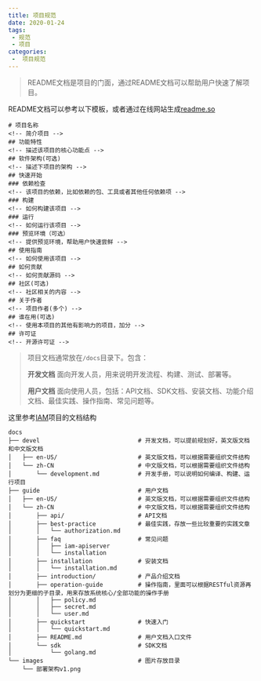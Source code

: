 ```yaml
---
title: 项目规范
date: 2020-01-24
tags:
 - 规范
 - 项目
categories:
 -  项目规范
---
```



> README文档是项目的门面，通过README文档可以帮助用户快速了解项目。

README文档可以参考以下模板，或者通过在线网站生成[readme.so](https://readme.so/)
```
# 项目名称
<!-- 简介项目 -->
## 功能特性
<!-- 描述该项目的核心功能点 -->
## 软件架构(可选)
<!-- 描述下项目的架构 -->
## 快速开始
### 依赖检查
<!-- 该项目的依赖，比如依赖的包、工具或者其他任何依赖项 -->
### 构建
<!-- 如何构建该项目 -->
### 运行
<!-- 如何运行该项目 -->
### 预览环境（可选）
<!-- 提供预览环境，帮助用户快速尝鲜 -->
## 使用指南
<!-- 如何使用该项目 -->
## 如何贡献
<!-- 如何贡献源码 -->
## 社区(可选)
<!-- 社区相关的内容 -->
## 关于作者
<!-- 项目作者(多个) -->
## 谁在用(可选)
<!-- 使用本项目的其他有影响力的项目，加分 -->
## 许可证
<!-- 开源许可证 -->
```

> 项目文档通常放在`/docs`目录下。包含：
>
> **开发文档**
> 面向开发人员，用来说明开发流程、构建、测试、部署等。
>
> **用户文档**
> 面向使用人员，包括：API文档、SDK文档、安装文档、功能介绍文档、最佳实践、操作指南、常见问题等。

这里参考[IAM](https://github.com/marmotedu/iam)项目的文档结构
```
docs
├── devel                            # 开发文档，可以提前规划好，英文版文档和中文版文档
│   ├── en-US/                       # 英文版文档，可以根据需要组织文件结构
│   └── zh-CN                        # 中文版文档，可以根据需要组织文件结构
│       └── development.md           # 开发手册，可以说明如何编译、构建、运行项目
├── guide                            # 用户文档
│   ├── en-US/                       # 英文版文档，可以根据需要组织文件结构
│   └── zh-CN                        # 中文版文档，可以根据需要组织文件结构
│       ├── api/                     # API文档
│       ├── best-practice            # 最佳实践，存放一些比较重要的实践文章
│       │   └── authorization.md
│       ├── faq                      # 常见问题
│       │   ├── iam-apiserver
│       │   └── installation
│       ├── installation             # 安装文档
│       │   └── installation.md
│       ├── introduction/            # 产品介绍文档
│       ├── operation-guide          # 操作指南，里面可以根据RESTful资源再划分为更细的子目录，用来存放系统核心/全部功能的操作手册
│       │   ├── policy.md
│       │   ├── secret.md
│       │   └── user.md
│       ├── quickstart               # 快速入门
│       │   └── quickstart.md
│       ├── README.md                # 用户文档入口文件
│       └── sdk                      # SDK文档
│           └── golang.md
└── images                           # 图片存放目录
    └── 部署架构v1.png
```